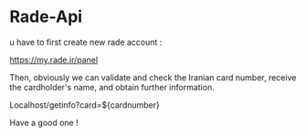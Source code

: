 # Rade-Api

u have to first create new rade account :

https://my.rade.ir/panel

Then, obviously we can validate and check the Iranian card number, receive the cardholder's name, and obtain further information.

Localhost/getinfo?card=${cardnumber}

Have a good one ! 

